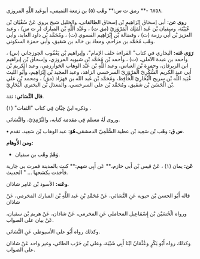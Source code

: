 ٦٧٥٨ -** رمق ت س:** وهْب (٥) بن زمعة التميمي، أبوعَبد اللَّهِ المروزي.

**روى عن:** أبي إسحاق إِبْرَاهِيم بْن إسحاق الطالقاني، والخليل شيخ يروي عَنْ سُفْيَان بْن عُيَيْنَة، وسفيان بْن عَبد المَلِك الْمَرْوَزِيّ (مق ت) ، وعَبْد اللَّهِ بْن المبارك (ر ت س) ، وعبد العزيز بْن أَبي رزمة (ت) ، وفضالة بْن إِبْرَاهِيم الفسوي (ت) ، ومُحَمَّد بْن داود العابد، وأبي وهْب مُحَمَّد بن مزاحم، ومعاذ بن خالد بن شقيق، وأبي حمزة السكوني.

**رَوَى عَنه:** البخاري في كتاب" القراءة خلف الإمام"، وإبراهيم بْن يَعْقُوب الجوزجاني (س) ، وأحمد بن عبدة الآملي، (ت) ، وأحمد بْن مُحَمَّد بْن شبويه المروزي، وإسحاق بْن إبراهيم ابن الزبرقان، وحمزة بْن العباس، وعبد اللَّهِ بْن عَبْد الوهاب الخوارزمي، وعبد الكريم بْن أَبي عبد الكريم السُّكَّرِيّ الْمَرْوَزِيّ السرخسي الزاهد، وعبد المجيد بْن إِبْرَاهِيم، وأَبُو الليث عُبَيد اللَّه بْن سريج الْبُخَارِيّ الْحَافِظ، ومُحَمَّد بْن عَبد الله بن قهزاذ (مق) ، ومحمد بْن علي بْن الْحَسَن بْن شقيق، ومُحَمَّد بْن علي السرخسي، والمعذل بْن البختري الْبُخَارِيّ.

**قال النَّسَائي:** ثقة.

وذكره ابنُ حِبَّان فِي كتاب "الثقات" (١) .

وروى لَهُ مسلم فِي مقدمة كتابه، والتِّرْمِذِيّ، والنَّسَائي.

**• س ق:** وهْب بْن سَعِيد بْن عطية السُّلَمِيّ الدمشقي،**هُوَ:** عبد الوهاب بْن سَعِيد. تقدم.

**ومن الأَوهام:**

- وَهْمٌ وهْب بن سفيان.

**عَن:** يمان (١) ، عَنْ قيس بْن أَبي حازم،** عَن أَبِي شهم:** كنت بالمدينة فمرت بي جارية فأخذت بكشحها ... " الحديث.

**وعَنه:** الأسود بْن عَامِر شاذان.

قاله أَبُو الحسن بْن حيويه عَنِ النَّسَائي، عَنْ مُحَمَّدِ بْنِ عَبد اللَّهِ بْن المبارك المخرمي، عَنْ شاذان

ورواه الْحُسَيْن بْن إِسْمَاعِيل المحاملي عَنِ المخرمي، عَنْ شاذان، عَنْ هريم بْن سفيان، عَنْ بيان على الصواب.

وكذلك رواه أَبُو علي الأسيوطي عَنِ النَّسَائي.

وكذلك رواه أَبُو بَكْرٍ وعُثْمَانُ ابْنَا أَبِي شَيْبَة، وعلي بْن حَرْب الطائي، وغير واحد عَنْ شاذان على الصواب.